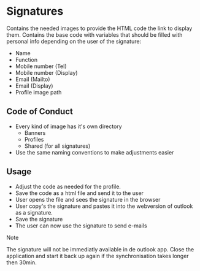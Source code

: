 # Signatures
Contains the needed images to provide the HTML code the link to display them.
Contains the base code with variables that should be filled with personal info depending on the user of the signature:
  - Name
  - Function
  - Mobile number (Tel)
  - Mobile number (Display)
  - Email (Mailto)
  - Email (Display)
  - Profile image path

## Code of Conduct
- Every kind of image has it's own directory
  - Banners
  - Profiles
  - Shared (for all signatures)
- Use the same naming conventions to make adjustments easier

## Usage
- Adjust the code as needed for the profile.
- Save the code as a html file and send it to the user
- User opens the file and sees the signature in the browser
- User copy's the signature and pastes it into the webversion of outlook as a signature.
- Save the signature
- The user can now use the signature to send e-mails

>[!Note]
>The signature will not be immediatly available in de outlook app.
>Close the application and start it back up again if the synchronisation takes longer then 30min.
